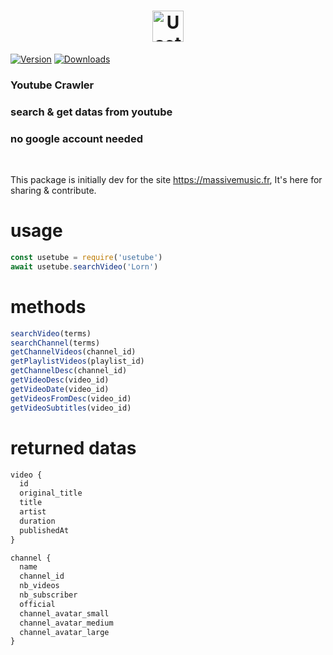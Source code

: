 <h1 align="center">
  <picture>
    <img align="center" alt="Usetube" src="./logo.svg" height="50">
  </picture>
</h1>

[![Version](https://img.shields.io/npm/v/usetube.svg)](https://www.npmjs.com/package/usetube)
[![Downloads](https://img.shields.io/npm/dt/usetube.svg)](https://www.npmjs.com/package/usetube)

### Youtube Crawler

### search & get datas from youtube

### no google account needed

<br>

This package is initially dev for the site https://massivemusic.fr,
It's here for sharing & contribute.

# usage

```js
const usetube = require('usetube')
await usetube.searchVideo('Lorn')
```

# methods
```js
searchVideo(terms)
searchChannel(terms)
getChannelVideos(channel_id)
getPlaylistVideos(playlist_id)
getChannelDesc(channel_id)
getVideoDesc(video_id)
getVideoDate(video_id)
getVideosFromDesc(video_id)
getVideoSubtitles(video_id)
```

# returned datas
```js
video {
  id
  original_title
  title
  artist
  duration
  publishedAt
}
```
```js
channel {
  name
  channel_id
  nb_videos
  nb_subscriber
  official
  channel_avatar_small
  channel_avatar_medium
  channel_avatar_large
}
```
